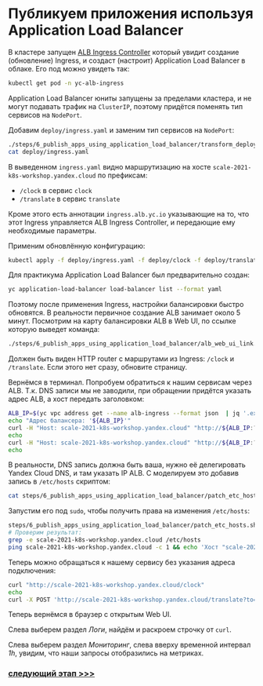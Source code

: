 # Публикуем приложения используя Application Load Balancer

В кластере
запущен [ALB Ingress Controller](https://cloud.yandex.ru/docs/managed-kubernetes/solutions/alb-ingress-controller)
который увидит создание (обновление) Ingress, и создаст (настроит) Application Load Balancer в облаке.
Его под можно увидеть так:
```bash 
kubectl get pod -n yc-alb-ingress
```

Application Load Balancer юниты запущены за пределами кластера, и не могут подавать трафик на `ClusterIP`, поэтому
придётся поменять тип сервисов на `NodePort`.

Добавим `deploy/ingress.yaml` и заменим тип сервисов на `NodePort`:
```bash
./steps/6_publish_apps_using_application_load_balancer/transform_deploy_dir.sh
cat deploy/ingress.yaml
```

В выведенном `ingress.yaml` видно маршрутизацию на хосте `scale-2021-k8s-workshop.yandex.cloud` по префиксам:
* `/clock` в сервис `clock`
* `/translate` в сервис `translate`

Кроме этого есть аннотации `ingress.alb.yc.io` указывающие на то, что этот Ingress управляется ALB Ingress Controller,
и передающие ему необходимые параметры.


Применим обновлённую конфигурацию:
```bash
kubectl apply -f deploy/ingress.yaml -f deploy/clock -f deploy/translate
```

Для практикума Application Load Balancer был предварительно создан:
```bash
yc application-load-balancer load-balancer list --format yaml
```

Поэтому после применения Ingress, настройки балансировки быстро обновятся. В реальности первичное создание ALB занимает
около 5 минут. Посмотрим на карту балансировки ALB в Web UI, по ссылке которую выведет команда:
```bash
./steps/6_publish_apps_using_application_load_balancer/alb_web_ui_link.sh
```

Должен быть виден HTTP router с маршрутами из Ingress: `/clock` и `/translate`. Если этого нет сразу, обновите
страницу.

Вернёмся в терминал. Попробуем обратиться к нашим сервисам через ALB. Т.к. DNS записи мы не заводили, при обращении
придётся указать адрес ALB, а хост передать заголовком:
```bash
ALB_IP=$(yc vpc address get --name alb-ingress --format json  | jq '.external_ipv4_address.address' -r)
echo "Адрес балансера: '${ALB_IP}'"
curl -H "Host: scale-2021-k8s-workshop.yandex.cloud" "http://${ALB_IP:?}/clock" 
echo
curl -H "Host: scale-2021-k8s-workshop.yandex.cloud" "http://${ALB_IP:?}/translate?to=en" --data 'Этот запрос сделан через Application Load Balancer!' 
echo
```

В реальности, DNS запись должна быть ваша, нужно её делегировать Yandex Cloud DNS, и там указать IP ALB. С моделируем
это добавив запись в `/etc/hosts` скриптом:
```bash
cat steps/6_publish_apps_using_application_load_balancer/patch_etc_hosts.sh
```

Запустим его под `sudo`, чтобы получить права на изменения `/etc/hosts`:
```bash
steps/6_publish_apps_using_application_load_balancer/patch_etc_hosts.sh
# Проверим результат:
grep -e scale-2021-k8s-workshop.yandex.cloud /etc/hosts
ping scale-2021-k8s-workshop.yandex.cloud -c 1 && echo 'Хост "scale-2021-k8s-workshop.yandex.cloud" успешно резолвится!'
```

Теперь можно обращаться к нашему сервису без указания адреса подключения:
```bash
curl "http://scale-2021-k8s-workshop.yandex.cloud/clock"
echo
curl -X POST 'http://scale-2021-k8s-workshop.yandex.cloud/translate?to=en' --data 'Этот запрос сделан через Application Load Balancer!'
```

Теперь вернёмся в браузер с открытым Web UI.

Слева выберем раздел _Логи_, найдём и раскроем строчку от `curl`.

Слева выберем раздел _Мониторинг_, слева вверху временной интервал _1h_, увидим, что наши запросы отобразились на
метриках.

### [cледующий этап >>>](../7_blue_green_balancing/README.md)


